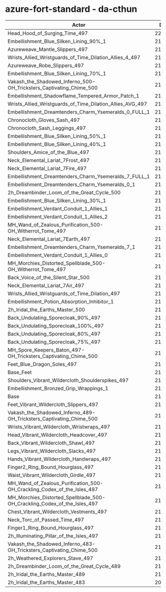 # azure-fort-standard - da-cthun
| Actor | DPS | Increase |
|---|:---:|:---:|
|Head_Hood_of_Surging_Time_497|222082|3.22%|
|Embellishment_Blue_Silken_Lining_90%_1|218803|1.69%|
|Azureweave_Mantle_Slippers_497|218761|1.67%|
|Wrists_Allied_Wristguards_of_Time_Dilation_Allies_4_497|218446|1.53%|
|Azureweave_Robe_Slippers_497|218424|1.52%|
|Embellishment_Blue_Silken_Lining_70%_1|218039|1.34%|
|Vakash_the_Shadowed_Inferno_500-OH_Tricksters_Captivating_Chime_500|217985|1.31%|
|Embellishment_Shadowflame_Tempered_Armor_Patch_1|217868|1.26%|
|Wrists_Allied_Wristguards_of_Time_Dilation_Allies_AVG_497|217820|1.24%|
|Embellishment_Dreamtenders_Charm_Ysemeralds_0_FULL_1|217298|0.99%|
|Chronocloth_Gloves_Sash_497|217296|0.99%|
|Chronocloth_Sash_Leggings_497|217154|0.93%|
|Embellishment_Blue_Silken_Lining_50%_1|217152|0.93%|
|Embellishment_Blue_Silken_Lining_40%_1|216825|0.77%|
|Shoulders_Amice_of_the_Blue_497|216759|0.74%|
|Neck_Elemental_Lariat_7Frost_497|216744|0.74%|
|Neck_Elemental_Lariat_7Fire_497|216650|0.69%|
|Embellishment_Dreamtenders_Charm_Ysemeralds_7_FULL_1|216619|0.68%|
|Embellishment_Dreamtenders_Charm_Ysemeralds_0_1|216562|0.65%|
|2h_Dreambinder_Loom_of_the_Great_Cycle_500|216536|0.64%|
|Embellishment_Blue_Silken_Lining_30%_1|216408|0.58%|
|Embellishment_Verdant_Conduit_1_Allies_1|216383|0.57%|
|Embellishment_Verdant_Conduit_1_Allies_2|216378|0.57%|
|MH_Wand_of_Zealous_Purification_500-OH_Witherrot_Tome_497|216352|0.55%|
|Neck_Elemental_Lariat_7Earth_497|216338|0.55%|
|Embellishment_Dreamtenders_Charm_Ysemeralds_7_1|216244|0.50%|
|Embellishment_Verdant_Conduit_1_Allies_0|216240|0.50%|
|MH_Morchies_Distorted_Spellblade_500-OH_Witherrot_Tome_497|216223|0.49%|
|Back_Voice_of_the_Silent_Star_500|216207|0.49%|
|Neck_Elemental_Lariat_7Air_497|215920|0.35%|
|Wrists_Allied_Wristguards_of_Time_Dilation_497|215869|0.33%|
|Embellishment_Potion_Absorption_Inhibitor_1|215842|0.32%|
|2h_Iridal_the_Earths_Master_500|215829|0.31%|
|Back_Undulating_Sporecloak_90%_497|215590|0.20%|
|Back_Undulating_Sporecloak_100%_497|215559|0.18%|
|Back_Undulating_Sporecloak_80%_497|215529|0.17%|
|Back_Undulating_Sporecloak_75%_497|215510|0.16%|
|MH_Spore_Keepers_Baton_497-OH_Tricksters_Captivating_Chime_500|215502|0.16%|
|Feet_Blue_Dragon_Soles_497|215477|0.15%|
|Base_Feet|215472|0.14%|
|Shoulders_Vibrant_Wildercloth_Shoulderspikes_497|215449|0.13%|
|Embellishment_Bronzed_Grip_Wrappings_1|215289|0.06%|
|Base|215161|0.00%|
|Feet_Vibrant_Wildercloth_Slippers_497|215161|0.00%|
|Vakash_the_Shadowed_Inferno_489-OH_Tricksters_Captivating_Chime_500|215128|-0.02%|
|Wrists_Vibrant_Wildercloth_Wristwraps_497|215105|-0.03%|
|Head_Vibrant_Wildercloth_Headcover_497|215072|-0.04%|
|Back_Vibrant_Wildercloth_Shawl_497|215070|-0.04%|
|Legs_Vibrant_Wildercloth_Slacks_497|215064|-0.05%|
|Hands_Vibrant_Wildercloth_Handwraps_497|214997|-0.08%|
|Finger2_Ring_Bound_Hourglass_497|214977|-0.09%|
|Waist_Vibrant_Wildercloth_Girdle_497|214955|-0.10%|
|MH_Wand_of_Zealous_Purification_500-OH_Crackling_Codex_of_the_Isles_497|214900|-0.12%|
|MH_Morchies_Distorted_Spellblade_500-OH_Crackling_Codex_of_the_Isles_497|214771|-0.18%|
|Chest_Vibrant_Wildercloth_Vestments_497|214709|-0.21%|
|Neck_Torc_of_Passed_Time_497|214641|-0.24%|
|Finger1_Ring_Bound_Hourglass_497|214397|-0.36%|
|2h_Illuminating_Pillar_of_the_Isles_497|213992|-0.54%|
|Vakash_the_Shadowed_Inferno_483-OH_Tricksters_Captivating_Chime_500|213507|-0.77%|
|2h_Weathered_Explorers_Stave_497|212781|-1.11%|
|2h_Dreambinder_Loom_of_the_Great_Cycle_489|212475|-1.25%|
|2h_Iridal_the_Earths_Master_489|211653|-1.63%|
|2h_Iridal_the_Earths_Master_483|209748|-2.52%|
